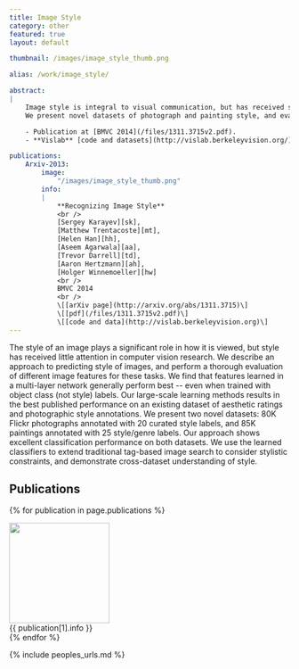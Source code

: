 ```yaml
---
title: Image Style
category: other
featured: true
layout: default

thumbnail: /images/image_style_thumb.png

alias: /work/image_style/

abstract:
|
    Image style is integral to visual communication, but has received scant research attention.
    We present novel datasets of photograph and painting style, and evaluate convolutional neural nets for the task.

    - Publication at [BMVC 2014](/files/1311.3715v2.pdf).
    - **Vislab** [code and datasets](http://vislab.berkeleyvision.org/).

publications:
    Arxiv-2013:
        image:
            "/images/image_style_thumb.png"
        info:
        |
            **Recognizing Image Style**
            <br />
            [Sergey Karayev][sk],
            [Matthew Trentacoste][mt],
            [Helen Han][hh],
            [Aseem Agarwala][aa],
            [Trevor Darrell][td],
            [Aaron Hertzmann][ah],
            [Holger Winnemoeller][hw]
            <br />
            BMVC 2014
            <br />
            \[[arXiv page](http://arxiv.org/abs/1311.3715)\]
            \[[pdf](/files/1311.3715v2.pdf)\]
            \[[code and data](http://vislab.berkeleyvision.org)\]
---
```


<p class="abstract">
The style of an image plays a significant role in how it is viewed, but style has received little attention in computer vision research. We describe an approach to predicting style of images, and perform a thorough evaluation of different image features for these tasks. We find that features learned in a multi-layer network generally perform best -- even when trained with object class (not style) labels. Our large-scale learning methods results in the best published performance on an existing dataset of aesthetic ratings and photographic style annotations. We present two novel datasets: 80K Flickr photographs annotated with 20 curated style labels, and 85K paintings annotated with 25 style/genre labels. Our approach shows excellent classification performance on both datasets. We use the learned classifiers to extend traditional tag-based image search to consider stylistic constraints, and demonstrate cross-dataset understanding of style.
</p>

## Publications

{% for publication in page.publications %}
<div class="publication">
    <div><img src="{{ publication[1].image }}" width="180px" /></div>
    <div markdown="1">{{ publication[1].info }}</div>
</div>
{% endfor %}

{% include peoples_urls.md %}
